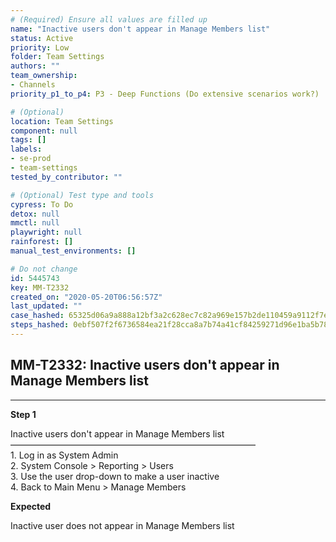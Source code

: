 ```yaml
---
# (Required) Ensure all values are filled up
name: "Inactive users don't appear in Manage Members list"
status: Active
priority: Low
folder: Team Settings
authors: ""
team_ownership: 
- Channels
priority_p1_to_p4: P3 - Deep Functions (Do extensive scenarios work?)

# (Optional)
location: Team Settings
component: null
tags: []
labels: 
- se-prod
- team-settings
tested_by_contributor: ""

# (Optional) Test type and tools
cypress: To Do
detox: null
mmctl: null
playwright: null
rainforest: []
manual_test_environments: []

# Do not change
id: 5445743
key: MM-T2332
created_on: "2020-05-20T06:56:57Z"
last_updated: ""
case_hashed: 65325d06a9a888a12bf3a2c628ec7c82a969e157b2de110459a9112f7e243cf2e10aa981be969e9b1625c9f2b392cda9
steps_hashed: 0ebf507f2f6736584ea21f28cca8a7b74a41cf84259271d96e1ba5b78d01373ffe2393b70d0fdc5ca47f4c42f237d8cc
---
```


<!-- (Auto-generated) Based on frontmatter's "key" and "name" -->

## MM-T2332: Inactive users don't appear in Manage Members list

---

**Step 1**

Inactive users don't appear in Manage Members list\
————————————————————————————\
1\. Log in as System Admin\
2\. System Console > Reporting > Users\
3\. Use the user drop-down to make a user inactive\
4\. Back to Main Menu > Manage Members

**Expected**

Inactive user does not appear in Manage Members list
